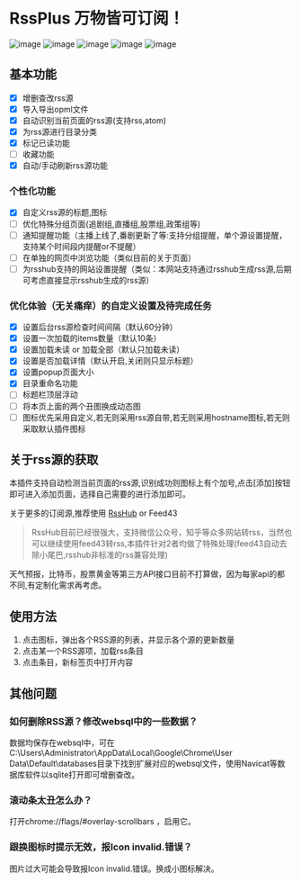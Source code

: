 # RssPlus 万物皆可订阅！

![image](http://ww1.sinaimg.cn/large/0071ouepgy1fucs4f190sj30820enq34.jpg)
![image](http://ww1.sinaimg.cn/large/0071ouepgy1fucs5lqyb7j30820hbq3a.jpg)
![image](http://oyozv8xwp.bkt.clouddn.com/18-9-5/68508489.jpg)
![image](http://oyozv8xwp.bkt.clouddn.com/18-9-5/39593228.jpg)
![image](http://oyozv8xwp.bkt.clouddn.com/18-9-5/67230309.jpg)

## 基本功能

- [x] 增删查改rss源
- [x] 导入导出opml文件
- [x] 自动识别当前页面的rss源(支持rss,atom)
- [x] 为rss源进行目录分类
- [x] 标记已读功能
- [ ] 收藏功能
- [x] 自动/手动刷新rss源功能

### 个性化功能

- [x] 自定义rss源的标题,图标
- [ ] 优化特殊分组页面(追剧组,直播组,股票组,政策组等)
- [ ] 通知提醒功能（主播上线了,番剧更新了等:支持分组提醒，单个源设置提醒，支持某个时间段内提醒or不提醒）
- [ ] 在单独的网页中浏览功能（类似目前的关于页面）
- [ ] 为rsshub支持的网站设置提醒（类似：本网站支持通过rsshub生成rss源,后期可考虑直接显示rsshub生成的rss源）

### 优化体验（无关痛痒）的自定义设置及待完成任务

- [x] 设置后台rss源检查时间间隔（默认60分钟）
- [x] 设置一次加载的items数量（默认10条）
- [x] 设置加载未读 or 加载全部（默认只加载未读）
- [x] 设置是否加载详情（默认开启,关闭则只显示标题）
- [x] 设置popup页面大小
- [x] 目录重命名功能
- [ ] 标题栏顶层浮动
- [ ] 将本页上面的两个丑图换成动态图
- [ ] 图标优先采用自定义,若无则采用rss源自带,若无则采用hostname图标,若无则采取默认插件图标

## 关于rss源的获取

本插件支持自动检测当前页面的rss源,识别成功则图标上有个加号,点击[添加]按钮即可进入添加页面，选择自己需要的进行添加即可。

关于更多的订阅源,推荐使用 [RssHub](https://docs.rsshub.app/#%E9%B8%A3%E8%B0%A2) or Feed43

>RssHub目前已经很强大，支持微信公众号，知乎等众多网站转rss，当然也可以继续使用feed43转rss,本插件针对2者均做了特殊处理(feed43自动去除小尾巴,rsshub非标准的rss兼容处理)

天气预报，比特币，股票黄金等第三方API接口目前不打算做，因为每家api的都不同,有定制化需求再考虑。

## 使用方法

1. 点击图标，弹出各个RSS源的列表，并显示各个源的更新数量
2. 点击某一个RSS源项，加载rss条目
3. 点击条目，新标签页中打开内容

## 其他问题

### 如何删除RSS源？修改websql中的一些数据？

数据均保存在websql中，可在C:\Users\Administrator\AppData\Local\Google\Chrome\User Data\Default\databases目录下找到扩展对应的websql文件，使用Navicat等数据库软件以sqlite打开即可增删查改。

### 滚动条太丑怎么办？

打开chrome://flags/#overlay-scrollbars ，启用它。

### 跟换图标时提示无效，报Icon invalid.错误？

图片过大可能会导致报Icon invalid.错误。换成小图标解决。
